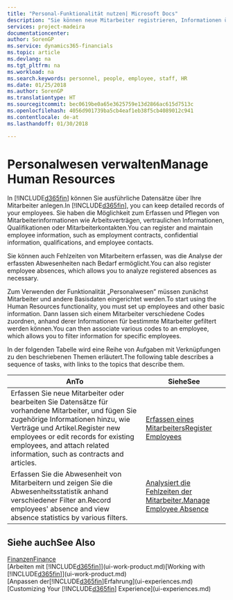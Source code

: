 ```yaml
---
title: "Personal-Funktionalität nutzen| Microsoft Docs"
description: "Sie können neue Mitarbeiter registrieren, Informationen über bestehende Mitarbeiter bearbeiten und Fehlzeiten aufzeichnen und analysieren."
services: project-madeira
documentationcenter: 
author: SorenGP
ms.service: dynamics365-financials
ms.topic: article
ms.devlang: na
ms.tgt_pltfrm: na
ms.workload: na
ms.search.keywords: personnel, people, employee, staff, HR
ms.date: 01/25/2018
ms.author: SorenGP
ms.translationtype: HT
ms.sourcegitcommit: bec0619be0a65e3625759e13d2866ac615d7513c
ms.openlocfilehash: 4056d901739ba5cb4eaf1eb38f5cb4089012c941
ms.contentlocale: de-at
ms.lasthandoff: 01/30/2018

---
```

# <a name="manage-human-resources"></a><span data-ttu-id="5c555-103">Personalwesen verwalten</span><span class="sxs-lookup"><span data-stu-id="5c555-103">Manage Human Resources</span></span>
<span data-ttu-id="5c555-104">In [!INCLUDE[d365fin](includes/d365fin_md.md)] können Sie ausführliche Datensätze über Ihre Mitarbeiter anlegen.</span><span class="sxs-lookup"><span data-stu-id="5c555-104">In [!INCLUDE[d365fin](includes/d365fin_md.md)], you can keep detailed records of your employees.</span></span> <span data-ttu-id="5c555-105">Sie haben die Möglichkeit zum Erfassen und Pflegen von Mitarbeiterinformationen wie Arbeitsverträgen, vertraulichen Informationen, Qualifikationen oder Mitarbeiterkontakten.</span><span class="sxs-lookup"><span data-stu-id="5c555-105">You can register and maintain employee information, such as employment contracts, confidential information, qualifications, and employee contacts.</span></span>

<span data-ttu-id="5c555-106">Sie können auch Fehlzeiten von Mitarbeitern erfassen, was die Analyse der erfassten Abwesenheiten nach Bedarf ermöglicht.</span><span class="sxs-lookup"><span data-stu-id="5c555-106">You can also register employee absences, which allows you to analyze registered absences as necessary.</span></span>

<span data-ttu-id="5c555-107">Zum Verwenden der Funktionalität „Personalwesen” müssen zunächst Mitarbeiter und andere Basisdaten eingerichtet werden.</span><span class="sxs-lookup"><span data-stu-id="5c555-107">To start using the Human Resources functionality, you must set up employees and other basic information.</span></span> <span data-ttu-id="5c555-108">Dann lassen sich einem Mitarbeiter verschiedene Codes zuordnen, anhand derer Informationen für bestimmte Mitarbeiter gefiltert werden können.</span><span class="sxs-lookup"><span data-stu-id="5c555-108">You can then associate various codes to an employee, which allows you to filter information for specific employees.</span></span>

<span data-ttu-id="5c555-109">In der folgenden Tabelle wird eine Reihe von Aufgaben mit Verknüpfungen zu den beschriebenen Themen erläutert.</span><span class="sxs-lookup"><span data-stu-id="5c555-109">The following table describes a sequence of tasks, with links to the topics that describe them.</span></span>

| <span data-ttu-id="5c555-110">An</span><span class="sxs-lookup"><span data-stu-id="5c555-110">To</span></span> | <span data-ttu-id="5c555-111">Siehe</span><span class="sxs-lookup"><span data-stu-id="5c555-111">See</span></span> |
| --- | --- |
| <span data-ttu-id="5c555-112">Erfassen Sie neue Mitarbeiter oder bearbeiten Sie Datensätze für vorhandene Mitarbeiter, und fügen Sie zugehörige Informationen hinzu, wie Verträge und Artikel.</span><span class="sxs-lookup"><span data-stu-id="5c555-112">Register new employees or edit records for existing employees, and attach related information, such as contracts and articles.</span></span> |[<span data-ttu-id="5c555-113">Erfassen eines Mitarbeiters</span><span class="sxs-lookup"><span data-stu-id="5c555-113">Register Employees</span></span>](hr-how-register-employees.md) |
| <span data-ttu-id="5c555-114">Erfassen Sie die Abwesenheit von Mitarbeitern und zeigen Sie die Abwesenheitsstatistik anhand verschiedener Filter an.</span><span class="sxs-lookup"><span data-stu-id="5c555-114">Record employees' absence and view absence statistics by various filters.</span></span> |[<span data-ttu-id="5c555-115">Analysiert die Fehlzeiten der Mitarbeiter.</span><span class="sxs-lookup"><span data-stu-id="5c555-115">Manage Employee Absence</span></span>](hr-how-manage-absence.md) |

## <a name="see-also"></a><span data-ttu-id="5c555-116">Siehe auch</span><span class="sxs-lookup"><span data-stu-id="5c555-116">See Also</span></span>
[<span data-ttu-id="5c555-117">Finanzen</span><span class="sxs-lookup"><span data-stu-id="5c555-117">Finance</span></span>](finance.md)  
<span data-ttu-id="5c555-118">[Arbeiten mit [!INCLUDE[d365fin](includes/d365fin_md.md)]](ui-work-product.md)</span><span class="sxs-lookup"><span data-stu-id="5c555-118">[Working with [!INCLUDE[d365fin](includes/d365fin_md.md)]](ui-work-product.md)</span></span>  
<span data-ttu-id="5c555-119">[Anpassen der[!INCLUDE[d365fin](includes/d365fin_md.md)]Erfahrung](ui-experiences.md)</span><span class="sxs-lookup"><span data-stu-id="5c555-119">[Customizing Your [!INCLUDE[d365fin](includes/d365fin_md.md)] Experience](ui-experiences.md)</span></span>        

